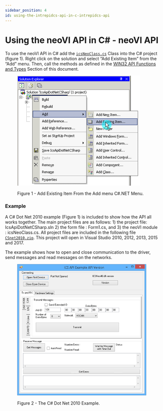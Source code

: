 ```yaml
---
sidebar_position: 4
id: using-the-intrepidcs-api-in-c-intrepidcs-api
---
```


# Using the neoVI API in C# - neoVI API

To use the neoVI API in C# add the [`icsNeoClass.cs`](https://cdn.intrepidcs.net/guides/neoVIDLL/\_downloads/0f20729ed67e93491ce3dc561c785937/icsNeoClass.zip) Class into the C# project (figure 1). Right click on the solution and select “Add Existing Item” from the “Add” menu. Then, call the methods as defined in the [WIN32 API Functions and Types](/win32-api-overview-intrepidcs-api/win32-api-overview-intrepidcs-api/) Section of this document.

<div class="text--center">

<figure>

![Figure 1 - Add Existing Item From the Add menu C#.NET Menu.](../assets/CSNetAddClass.gif)

<figcaption>Figure 1 - Add Existing Item From the Add menu C#.NET Menu.</figcaption>

</figure>
</div>

### Example

A C# Dot Net 2010 example (Figure 1) is included to show how the API all works together. The main project files are as follows: 1) the project file: IcsApiDotNetCSharp.sln 2) the form file : Form1.cs, and 3) the neoVI module : icsNeoClass.cs. All project files are included in the following file [`CSnet2010.zip`](https://cdn.intrepidcs.net/guides/neoVIDLL/\_downloads/9a99f8bde62128dff29eb5e06464e1c0/CSnet2010.zip). This project will open in Visual Studio 2010, 2012, 2013, 2015 and 2017.

The example shows how to open and close communication to the driver, send messages and read messages on the networks.

<div class="text--center">

<figure>

![Figure 2 - The C# Dot Net 2010 Example.](../assets/DNETExample.gif)

<figcaption>Figure 2 - The C# Dot Net 2010 Example.</figcaption>

</figure>
</div>